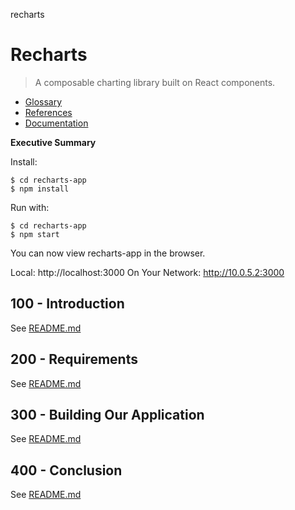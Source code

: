 recharts
# Recharts

> A composable charting library built on React components.

- [Glossary](./GLOSSARY.md)
- [References](./REFERENCES.md)
- [Documentation](./DOCUMENTATION.md)

**Executive Summary**

Install:

```
$ cd recharts-app
$ npm install
```

Run with:

```
$ cd recharts-app
$ npm start
```

You can now view recharts-app in the browser.

  Local:            http://localhost:3000
  On Your Network:  http://10.0.5.2:3000

## 100 - Introduction

See [README.md](./100/README.md)

## 200 - Requirements

See [README.md](./200/README.md)

## 300 - Building Our Application

See [README.md](./300/README.md)

## 400 - Conclusion

See [README.md](./400/README.md)
